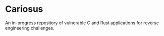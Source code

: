 # Cariosus
An in-progress repository of vulnerable C and Rust applications for reverse engineering challenges.
